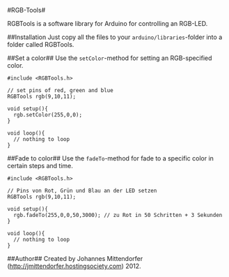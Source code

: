 #RGB-Tools#

RGBTools is a software library for Arduino for controlling an RGB-LED.

##Installation
Just copy all the files to your `arduino/libraries`-folder into a folder called RGBTools.

##Set a color##
Use the `setColor`-method for setting an RGB-specified color.

```
#include <RGBTools.h>
 
// set pins of red, green and blue
RGBTools rgb(9,10,11);
 
void setup(){
  rgb.setColor(255,0,0);
}
 
void loop(){
  // nothing to loop
}
```

##Fade to color##
Use the `fadeTo`-method for fade to a specific color in certain steps and time.

```
#include <RGBTools.h>
 
// Pins von Rot, Grün und Blau an der LED setzen
RGBTools rgb(9,10,11);
 
void setup(){
  rgb.fadeTo(255,0,0,50,3000); // zu Rot in 50 Schritten + 3 Sekunden
}
 
void loop(){
  // nothing to loop
}

```

##Author##
Created by Johannes Mittendorfer (http://jmittendorfer.hostingsociety.com) 2012.